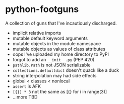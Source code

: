 # python-footguns

A collection of guns that I've incautiously discharged.

- implicit relative imports
- mutable default keyword arguments
- mutable objects in the module namespace
- mutable objects as values of class attributes
- oops I've uploaded my home directory to PyPI
- forgot to add an `__init__.py` (PEP 420)
- `pathlib.Path` is not JSON serializable
- `collections.defaultdict` doesn't quack like a duck
- string interpolation may had side effects
- global < classes < nonlocal
- `assert` is AFK
- `[{}] * 3` not the same as [{} for i in range(3)]
- ...more TBD
